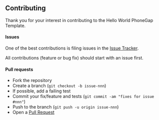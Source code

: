 ## Contributing

Thank you for your interest in contributing to the Hello World PhoneGap Template.

#### Issues

One of the best contributions is filing issues in the [Issue Tracker][issue-tracker].

All contributions (feature or bug fix) should start with an issue first.

#### Pull requests

- Fork the repository
- Create a branch (`git checkout -b issue-nnn`)
- If possible, add a failing test
- Commit your fix/feature and tests (`git commit -am "fixes for issue #nnn"`)
- Push to the branch (`git push -u origin issue-nnn`)
- Open a [Pull Request][pull-request]

[issue-tracker]: https://github.com/phonegap/phonegap-template-hello-world/issues

[pull-request]: https://github.com/phonegap/phonegap-template-hello-world/pulls
